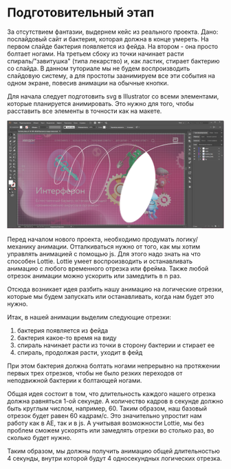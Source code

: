 # Подготовительный этап

За отсутствием фантазии, выдернем кейс из реального проекта. Дано: послайдовый сайт и бактерия, которая должна в конце умереть. На первом слайде бактерия появляется из фейда. На втором - она просто болтает ногами. На третьем сбоку из точки начинает расти спираль/"завитушка" (типа лекарство) и, как ластик, стирает бактерию со слайда. В данном туториале мы не будем воспроизводить слайдовую систему, а для простоты заанимируем все эти события на одном экране, повесив анимации на обычные кнопки.

Для начала следует подготовить svg в Illustrator со всеми элементами, которые планируется анимировать. Это нужно для того, чтобы расставить все элементы в точности как на макете.

![](/assets/illustrator.jpg)

Перед началом нового проекта, необходимо продумать логику/механику анимации. Отталкиваться нужно от того, как мы хотим управлять анимацией с помощью js. Для этого надо знать на что способен Lottie. Lottie умеет воспроизводить и останавливать анимацию с любого временного отрезка или фрейма. Также любой отрезок анимации можно ускорить или замедлить в n раз. 

Отсюда возникает идея разбить нашу анимацию на логические отрезки, которые мы будем запускать или останавливать, когда нам будет это нужно.

Итак, в нашей анимации выделим следующие отрезки: 
1. бактерия появляется из фейда
1. бактерия какое-то время на виду
1. спираль начинает расти из точки в сторону бактерии и стирает ее
1. спираль, продолжая расти, уходит в фейд

При этом бактерия должна болтать ногами непрерывно на протяжении первых трех отрезков, чтобы не было резких переходов от неподвижной бактерии к болтающей ногами.

Общая идея состоит в том, что длительность каждого нашего отрезка должна равняться 1-ой секунде. А количество кадров в секунде должно быть круглым числом, например, 60. Таким образом, наш базовый отрезок будет равен 60 кадрам/с. Это значительно упростит нам работу как в AE, так и в js. А учитывая возможности Lottie, мы без проблем сможем ускорять или замедлять отрезки во столько раз, во сколько будет нужно.

Таким образом, мы должны получить анимацию общей длительностью 4 секунды, внутри которой будут 4 односекундных логических отрезка. 
